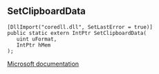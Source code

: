 ## SetClipboardData

```
[DllImport("coredll.dll", SetLastError = true)]
public static extern IntPtr SetClipboardData(
   uint uFormat,
   IntPtr hMem
);
```

[Microsoft documentation](https://docs.microsoft.com/en-us/windows/win32/api/winuser/nf-winuser-setclipboarddata)
